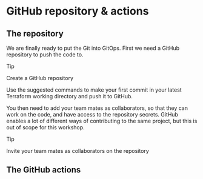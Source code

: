 # GitHub repository & actions

## The repository

We are finally ready to put the Git into GitOps. First we need a GitHub repository to push the code to. 

> [!TIP]
>
> Create a GitHub repository
>
> Use the suggested commands to make your first commit in your latest Terraform working directory and push it to GitHub.

You then need to add your team mates as collaborators, so that they can work on the code, and have access to the repository secrets. GitHub enables a lot of different ways of contributing to the same project, but this is out of scope for this workshop.

> [!TIP]
> 
> Invite your team mates as collaborators on the repository

## The GitHub actions




